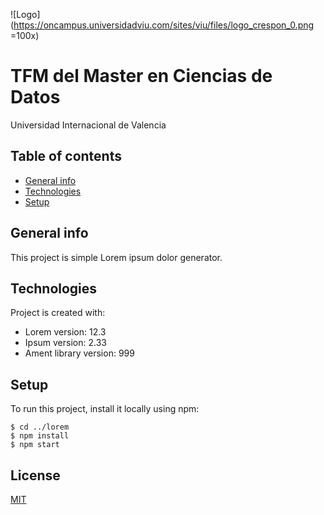 ![Logo](https://oncampus.universidadviu.com/sites/viu/files/logo_crespon_0.png =100x)
#   **TFM del Master en Ciencias de Datos**
Universidad Internacional de Valencia 

<!--
<img src="https://oncampus.universidadviu.com/sites/viu/files/logo_crespon_0.png" />
-->


## Table of contents
* [General info](#general-info)
* [Technologies](#technologies)
* [Setup](#setup)

## General info
This project is simple Lorem ipsum dolor generator.
	
## Technologies
Project is created with:
* Lorem version: 12.3
* Ipsum version: 2.33
* Ament library version: 999
	
## Setup
To run this project, install it locally using npm:

```
$ cd ../lorem
$ npm install
$ npm start
```

## License

[MIT](https://choosealicense.com/licenses/mit/)
